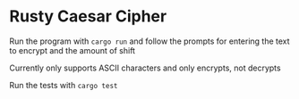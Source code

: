 # Rusty Caesar Cipher

Run the program with `cargo run` and follow the prompts for entering the text to encrypt and the amount of shift

Currently only supports ASCII characters and only encrypts, not decrypts

Run the tests with `cargo test`
